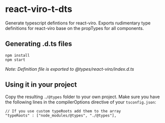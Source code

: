 # react-viro-t-dts

Generate typescript defintions for react-viro. Exports rudimentary type definitions for react-viro base on the propTypes for all components.

## Generating .d.ts files

```
npm install
npm start
```
_Note: Definition file is exported to @types/react-viro/index.d.ts_

## Using it in your project

Copy the resulting `./@types` folder to your own project. Make sure you have the following lines in the compilerOptions directive of your `tsconfig.json`:

```
// If you use custom typeRoots add them to the array
"typeRoots" : ["node_modules/@types", "./@types"],
```
